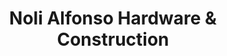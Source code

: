 ---
title: "Noli Alfonso Hardware & Construction"
url: /tagaytay/noli-alfonso-hardware-and-construction/
shop: hardware
---